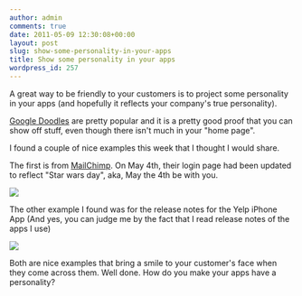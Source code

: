 ```yaml
---
author: admin
comments: true
date: 2011-05-09 12:30:08+00:00
layout: post
slug: show-some-personality-in-your-apps
title: Show some personality in your apps
wordpress_id: 257
---
```


A great way to be friendly to your customers is to project some personality in your apps (and hopefully it reflects your company's true personality).  


[Google Doodles](http://www.google.com/logos/) are pretty popular and it is a pretty good proof that you can show off stuff, even though there isn't much in your "home page".




I found a couple of nice examples this week that I thought I would share.




The first is from [MailChimp](http://mailchimp.com). On May 4th, their login page had been updated to reflect "Star wars day", aka, May the 4th be with you.










[![](http://www.startupproductmanager.com/wp-content/uploads/2011/05/force-1-1024x648.png)](http://www.startupproductmanager.com/wp-content/uploads/2011/05/force-1.png)







The other example I found was for the release notes for the Yelp iPhone App (And yes, you can judge me by the fact that I read release notes of the apps I use)










[![](http://www.startupproductmanager.com/wp-content/uploads/2011/05/yelp-update.png)](http://www.startupproductmanager.com/wp-content/uploads/2011/05/yelp-update.png)







Both are nice examples that bring a smile to your customer's face when they come across them. Well done. How do you make your apps have a personality?



